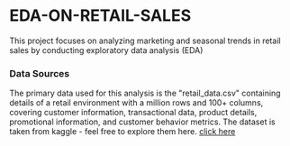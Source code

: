 # EDA-ON-RETAIL-SALES
  This project focuses on analyzing marketing and seasonal trends in retail sales by conducting  exploratory data analysis (EDA)

  ### Data Sources
The primary data used for this analysis is the "retail_data.csv"  containing details of a retail environment with a million rows and 100+ columns, covering customer information, transactional data, product details, promotional information, and customer behavior metrics. The dataset is taken from kaggle - feel free to explore them here. [click here](https://www.kaggle.com/datasets/utkalk/large-retail-data-set-for-eda) 
